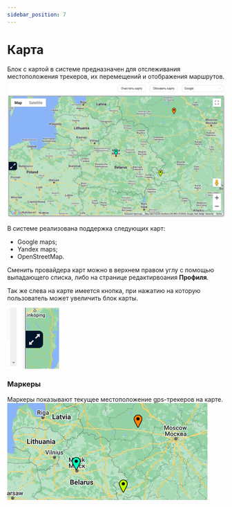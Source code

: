 ```yaml
---
sidebar_position: 7
---
```


# Карта
Блок с картой в системе предназначен для отслеживания местоположения трекеров, их перемещений и отображения маршрутов.
![](./imgs/map-ru.png)

В системе реализована поддержка следующих карт: 

- Google maps;
- Yandex maps;
- OpenStreetMap.

Сменить провайдера карт можно в верхнем правом углу с помощью выпадающего списка, либо на странице редактирвоания **Профиля**.

Так же слева на карте имеется кнопка, при нажатию на которую пользователь может увеличить блок карты.

![](./imgs/expand-map.png)

### Маркеры

Маркеры показывают текущее местоположение gps-трекеров на карте.
![](./imgs/markers.png)
